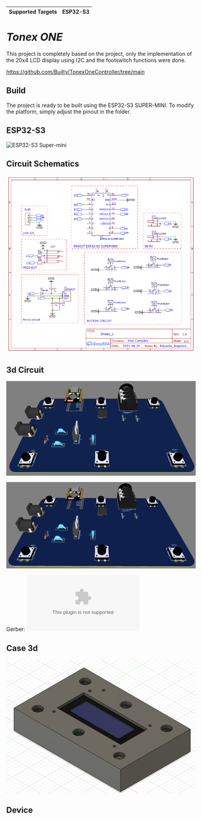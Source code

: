 | Supported Targets | ESP32-S3 |
| ----------------- | -------- |

# _Tonex ONE_

This project is completely based on the project, only the implementation of the 20x4 LCD display using I2C and the footswitch functions were done.

https://github.com/Builty/TonexOneController/tree/main



## Build
The project is ready to be built using the ESP32-S3 SUPER-MINI. To modify the platform, simply adjust the pinout in the folder.

## ESP32-S3

![ESP32-S3 Super-mini](https://ae01.alicdn.com/kf/Se5c04b089cb748cfbdbfbe46a277bd3cj.jpg_640x640q90.jpg)

## Circuit Schematics

![Schematics](Files/Schematic.png)

## 3d Circuit
![3d Circuit](Files/3d_Circuit.png)

![3d Circuit](Files/3d_circuit2.png)

Gerber: ![Gerber](Files/Gerber_TONEX.zip)

## Case 3d

![Case 3D](Files/Case_3d.png)

## Device

